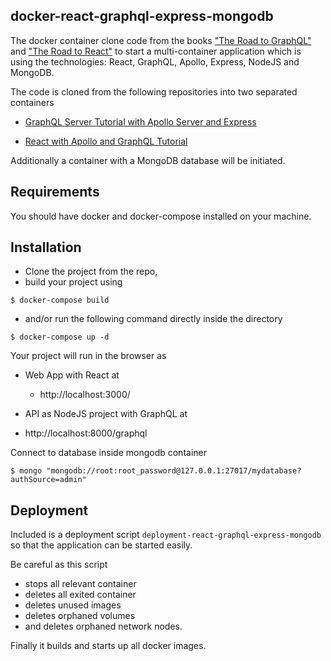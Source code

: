 ## docker-react-graphql-express-mongodb

The docker container clone code from the books ["The Road to GraphQL"](https://roadtographql.com/) and ["The Road to React"](https://roadtoreact.com/) to start a multi-container application which is using the technologies: React, GraphQL, Apollo, Express, NodeJS and MongoDB.

The code is cloned from the following repositories into two separated containers

* [GraphQL Server Tutorial with Apollo Server and Express](https://github.com/the-road-to-graphql/fullstack-apollo-express-mongodb-boilerplate)

* [React with Apollo and GraphQL Tutorial](https://github.com/the-road-to-graphql/react-graphql-github-apollo)

Additionally a container with a MongoDB database will be initiated.

## Requirements 

You should have docker and docker-compose installed on your machine.

## Installation 

* Clone the project from the repo,
* build your project using

 ```
 $ docker-compose build
 ```
* and/or run the following command directly inside the directory

 ```
 $ docker-compose up -d
 ```
 Your project will run in the browser as

* Web App with React at 
  + http://localhost:3000/

 * API as NodeJS project with GraphQL at 
  + http://localhost:8000/graphql
 
Connect to database inside mongodb container

 ```
$ mongo "mongodb://root:root_password@127.0.0.1:27017/mydatabase?authSource=admin"
 ```
 
 ## Deployment

Included is a deployment script `deployment-react-graphql-express-mongodb` so that the application can be started easily. 

Be careful as this script 

* stops all relevant container
* deletes all exited container
* deletes unused images
* deletes orphaned volumes
* and deletes orphaned network nodes.

Finally it builds and starts up all docker images.
